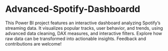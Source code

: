 # Advanced-Spotify-Dashboardd
This Power BI project features an interactive dashboard analyzing Spotify’s streaming data. It visualizes popular tracks, user behavior, and trends, using advanced data cleaning, DAX measures, and interactive filters. Explore how raw data can be transformed into actionable insights. Feedback and contributions are welcome!
